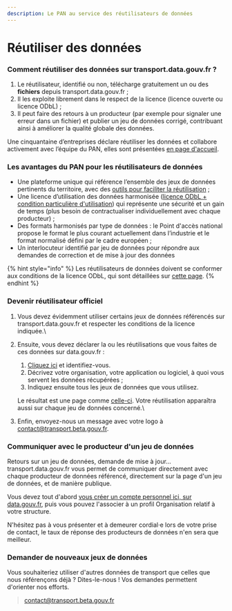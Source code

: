 ```yaml
---
description: Le PAN au service des réutilisateurs de données
---
```


# Réutiliser des données

### Comment réutiliser des données sur transport.data.gouv.fr ?

1. Le réutilisateur, identifié ou non, télécharge gratuitement un ou des **fichiers** depuis transport.data.gouv.fr ;
2. Il les exploite librement dans le respect de la licence (licence ouverte ou licence ODbL) ;
3. Il peut faire des retours à un producteur (par exemple pour signaler une erreur dans un fichier) et publier un jeu de données corrigé, contribuant ainsi à améliorer la qualité globale des données.

Une cinquantaine d’entreprises déclare réutiliser les données et collabore activement avec l’équipe du PAN, elles sont présentées [en page d'accueil](https://transport.data.gouv.fr).&#x20;

### **Les avantages du PAN pour les réutilisateurs de données**

* Une plateforme unique qui référence l’ensemble des jeux de données pertinents du territoire, avec des [outils pour faciliter la réutilisation](../outils-pour-les-reutilisateurs.md) ;
* Une licence d’utilisation des données harmonisée ([licence ODbL + condition particulière d'utilisation](broken-reference)) qui représente une sécurité et un gain de temps (plus besoin de contractualiser individuellement avec chaque producteur) ;
* Des formats harmonisés par type de données : le Point d'accès national propose le format le plus courant actuellement dans l’industrie et le format normalisé défini par le cadre européen ;
* Un interlocuteur identifié par jeu de données pour répondre aux demandes de correction et de mise à jour des données

{% hint style="info" %}
Les réutilisateurs de données doivent se conformer aux conditions de la licence ODbL, qui sont détaillées sur [cette page](https://doc.transport.data.gouv.fr/presentation-et-mode-demploi-du-pan/conditions-dutilisation-des-donnees/licence-odbl).
{% endhint %}

### Devenir réutilisateur officiel

1. Vous devez évidemment utiliser certains jeux de données référencés sur transport.data.gouv.fr et respecter les conditions de la licence indiquée.\

2.  Ensuite, vous devez déclarer la ou les réutilisations que vous faites de ces données sur data.gouv.fr :

    1. [Cliquez ici](https://www.data.gouv.fr/fr/admin/reuse/new/) et identifiez-vous.
    2. Décrivez votre organisation, votre application ou logiciel, à quoi vous servent les données récupérées ;
    3. Indiquez ensuite tous les jeux de données que vous utilisez.&#x20;

    Le résultat est une page comme [celle-ci](https://www.data.gouv.fr/fr/reuses/mybus/). Votre réutilisation apparaîtra aussi sur chaque jeu de données concerné.\

3. Enfin, envoyez-nous un message avec votre logo à contact@transport.beta.gouv.fr.

### Communiquer avec le producteur d'un jeu de données

Retours sur un jeu de données, demande de mise à jour... transport.data.gouv.fr vous permet de communiquer directement avec chaque producteur de données référencé, directement sur la page d'un jeu de données, et de manière publique.

Vous devez tout d'abord [vous créer un compte personnel ici, sur data.gouv.fr](https://www.data.gouv.fr/fr/register), puis vous pouvez l'associer à un profil Organisation relatif à votre structure.

N'hésitez pas à vous présenter et à demeurer cordial·e lors de votre prise de contact, le taux de réponse des producteurs de données n'en sera que meilleur.

### Demander de nouveaux jeux de données

Vous souhaiteriez utiliser d'autres données de transport que celles que nous référençons déjà ? Dites-le-nous ! Vos demandes permettent d'orienter nos efforts.

> contact@transport.beta.gouv.fr
